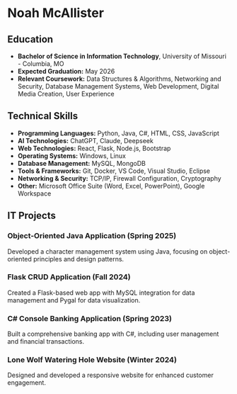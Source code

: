 # Noah McAllister

## Education
* **Bachelor of Science in Information Technology**, University of Missouri - Columbia, MO
* **Expected Graduation:** May 2026
* **Relevant Coursework:** Data Structures & Algorithms, Networking and Security, Database Management Systems, Web Development, Digital Media Creation, User Experience

## Technical Skills
* **Programming Languages:** Python, Java, C#, HTML, CSS, JavaScript
* **AI Technologies:** ChatGPT, Claude, Deepseek
* **Web Technologies:** React, Flask, Node.js, Bootstrap
* **Operating Systems:** Windows, Linux
* **Database Management:** MySQL, MongoDB
* **Tools & Frameworks:** Git, Docker, VS Code, Visual Studio, Eclipse
* **Networking & Security:** TCP/IP, Firewall Configuration, Cryptography
* **Other:** Microsoft Office Suite (Word, Excel, PowerPoint), Google Workspace

## IT Projects
### Object-Oriented Java Application (Spring 2025)
Developed a character management system using Java, focusing on object-oriented principles and design patterns.

### Flask CRUD Application (Fall 2024)
Created a Flask-based web app with MySQL integration for data management and Pygal for data visualization.

### C# Console Banking Application (Spring 2023)
Built a comprehensive banking app with C#, including user management and financial transactions.

### Lone Wolf Watering Hole Website (Winter 2024)
Designed and developed a responsive website for enhanced customer engagement.

